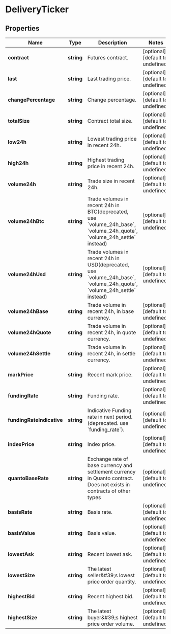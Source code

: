 # DeliveryTicker

## Properties

Name | Type | Description | Notes
------------ | ------------- | ------------- | -------------
**contract** | **string** | Futures contract. | [optional] [default to undefined]
**last** | **string** | Last trading price. | [optional] [default to undefined]
**changePercentage** | **string** | Change percentage. | [optional] [default to undefined]
**totalSize** | **string** | Contract total size. | [optional] [default to undefined]
**low24h** | **string** | Lowest trading price in recent 24h. | [optional] [default to undefined]
**high24h** | **string** | Highest trading price in recent 24h. | [optional] [default to undefined]
**volume24h** | **string** | Trade size in recent 24h. | [optional] [default to undefined]
**volume24hBtc** | **string** | Trade volumes in recent 24h in BTC(deprecated, use &#x60;volume_24h_base&#x60;, &#x60;volume_24h_quote&#x60;, &#x60;volume_24h_settle&#x60; instead) | [optional] [default to undefined]
**volume24hUsd** | **string** | Trade volumes in recent 24h in USD(deprecated, use &#x60;volume_24h_base&#x60;, &#x60;volume_24h_quote&#x60;, &#x60;volume_24h_settle&#x60; instead) | [optional] [default to undefined]
**volume24hBase** | **string** | Trade volume in recent 24h, in base currency. | [optional] [default to undefined]
**volume24hQuote** | **string** | Trade volume in recent 24h, in quote currency. | [optional] [default to undefined]
**volume24hSettle** | **string** | Trade volume in recent 24h, in settle currency. | [optional] [default to undefined]
**markPrice** | **string** | Recent mark price. | [optional] [default to undefined]
**fundingRate** | **string** | Funding rate. | [optional] [default to undefined]
**fundingRateIndicative** | **string** | Indicative Funding rate in next period. (deprecated. use &#x60;funding_rate&#x60;). | [optional] [default to undefined]
**indexPrice** | **string** | Index price. | [optional] [default to undefined]
**quantoBaseRate** | **string** | Exchange rate of base currency and settlement currency in Quanto contract. Does not exists in contracts of other types | [optional] [default to undefined]
**basisRate** | **string** | Basis rate. | [optional] [default to undefined]
**basisValue** | **string** | Basis value. | [optional] [default to undefined]
**lowestAsk** | **string** | Recent lowest ask. | [optional] [default to undefined]
**lowestSize** | **string** | The latest seller\&#39;s lowest price order quantity. | [optional] [default to undefined]
**highestBid** | **string** | Recent highest bid. | [optional] [default to undefined]
**highestSize** | **string** | The latest buyer\&#39;s highest price order volume. | [optional] [default to undefined]

